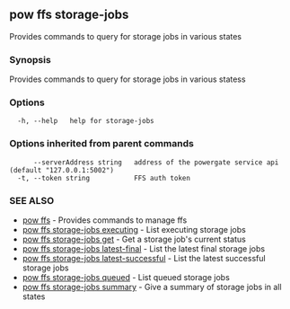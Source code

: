 ## pow ffs storage-jobs

Provides commands to query for storage jobs in various states

### Synopsis

Provides commands to query for storage jobs in various statess

### Options

```
  -h, --help   help for storage-jobs
```

### Options inherited from parent commands

```
      --serverAddress string   address of the powergate service api (default "127.0.0.1:5002")
  -t, --token string           FFS auth token
```

### SEE ALSO

* [pow ffs](pow_ffs.md)	 - Provides commands to manage ffs
* [pow ffs storage-jobs executing](pow_ffs_storage-jobs_executing.md)	 - List executing storage jobs
* [pow ffs storage-jobs get](pow_ffs_storage-jobs_get.md)	 - Get a storage job's current status
* [pow ffs storage-jobs latest-final](pow_ffs_storage-jobs_latest-final.md)	 - List the latest final storage jobs
* [pow ffs storage-jobs latest-successful](pow_ffs_storage-jobs_latest-successful.md)	 - List the latest successful storage jobs
* [pow ffs storage-jobs queued](pow_ffs_storage-jobs_queued.md)	 - List queued storage jobs
* [pow ffs storage-jobs summary](pow_ffs_storage-jobs_summary.md)	 - Give a summary of storage jobs in all states

